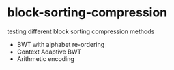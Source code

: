 # block-sorting-compression

testing different block sorting compression methods

- BWT with alphabet re-ordering
- Context Adaptive BWT
- Arithmetic encoding
